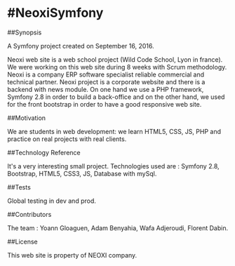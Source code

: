 #NeoxiSymfony
============

##Synopsis

A Symfony project created on September 16, 2016.

Neoxi web site is a web school project (Wild Code School, Lyon in france). 
We were working on this web site during 8 weeks with Scrum methodology. 
Neoxi is a company ERP software specialist reliable commercial and technical partner. 
Neoxi project is a corporate website and there is a backend with news module. 
On one hand we use a PHP framework, Symfony 2.8 in order to build a back-office and on the other hand, we used for the front bootstrap in order to have a good responsive web site.

##Motivation

We are students in web development:  we learn HTML5, CSS, JS, PHP and practice on real projects with real clients. 

##Technology Reference

It's a very interesting small project. Technologies used are : Symfony 2.8, Bootstrap, HTML5, CSS3, JS, Database with mySql.

##Tests

Global testing in dev and prod.

##Contributors

The team : Yoann Gloaguen, Adam Benyahia, Wafa Adjeroudi, Florent Dabin.

##License

This web site is property of NEOXI company.
